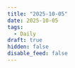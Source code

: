 ```yaml
---
title: "2025-10-05"
date: 2025-10-05
tags:
  - Daily
draft: true
hidden: false
disable_feed: false
---
```


